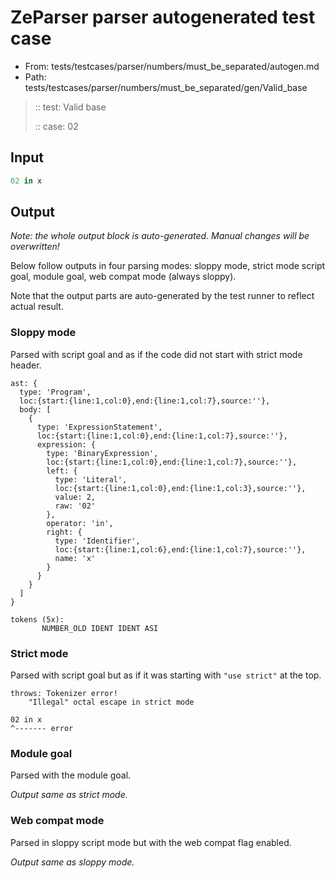 # ZeParser parser autogenerated test case

- From: tests/testcases/parser/numbers/must_be_separated/autogen.md
- Path: tests/testcases/parser/numbers/must_be_separated/gen/Valid_base

> :: test: Valid base
>
> :: case: 02

## Input


`````js
02 in x
`````

## Output

_Note: the whole output block is auto-generated. Manual changes will be overwritten!_

Below follow outputs in four parsing modes: sloppy mode, strict mode script goal, module goal, web compat mode (always sloppy).

Note that the output parts are auto-generated by the test runner to reflect actual result.

### Sloppy mode

Parsed with script goal and as if the code did not start with strict mode header.

`````
ast: {
  type: 'Program',
  loc:{start:{line:1,col:0},end:{line:1,col:7},source:''},
  body: [
    {
      type: 'ExpressionStatement',
      loc:{start:{line:1,col:0},end:{line:1,col:7},source:''},
      expression: {
        type: 'BinaryExpression',
        loc:{start:{line:1,col:0},end:{line:1,col:7},source:''},
        left: {
          type: 'Literal',
          loc:{start:{line:1,col:0},end:{line:1,col:3},source:''},
          value: 2,
          raw: '02'
        },
        operator: 'in',
        right: {
          type: 'Identifier',
          loc:{start:{line:1,col:6},end:{line:1,col:7},source:''},
          name: 'x'
        }
      }
    }
  ]
}

tokens (5x):
       NUMBER_OLD IDENT IDENT ASI
`````

### Strict mode

Parsed with script goal but as if it was starting with `"use strict"` at the top.

`````
throws: Tokenizer error!
    "Illegal" octal escape in strict mode

02 in x
^------- error
`````


### Module goal

Parsed with the module goal.

_Output same as strict mode._

### Web compat mode

Parsed in sloppy script mode but with the web compat flag enabled.

_Output same as sloppy mode._
